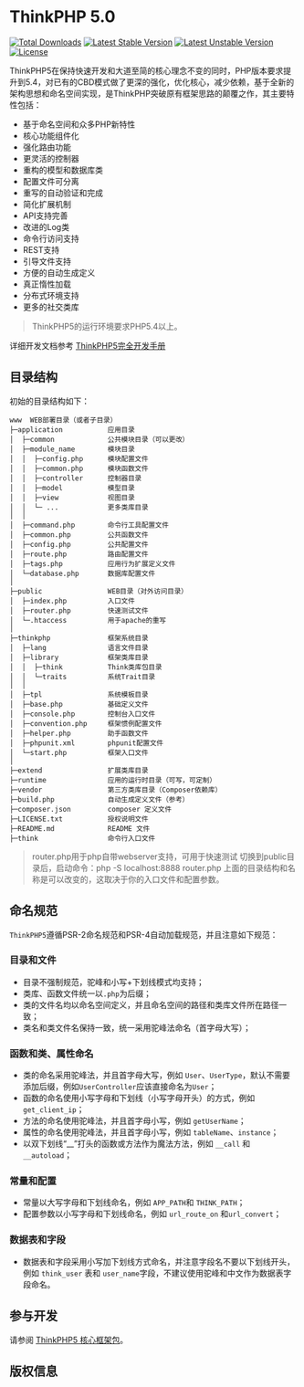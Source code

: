 ThinkPHP 5.0
===============

[![Total Downloads](https://poser.pugx.org/topthink/think/downloads)](https://packagist.org/packages/topthink/think)
[![Latest Stable Version](https://poser.pugx.org/topthink/think/v/stable)](https://packagist.org/packages/topthink/think)
[![Latest Unstable Version](https://poser.pugx.org/topthink/think/v/unstable)](https://packagist.org/packages/topthink/think)
[![License](https://poser.pugx.org/topthink/think/license)](https://packagist.org/packages/topthink/think)

ThinkPHP5在保持快速开发和大道至简的核心理念不变的同时，PHP版本要求提升到5.4，对已有的CBD模式做了更深的强化，优化核心，减少依赖，基于全新的架构思想和命名空间实现，是ThinkPHP突破原有框架思路的颠覆之作，其主要特性包括：

 + 基于命名空间和众多PHP新特性
 + 核心功能组件化
 + 强化路由功能
 + 更灵活的控制器
 + 重构的模型和数据库类
 + 配置文件可分离
 + 重写的自动验证和完成
 + 简化扩展机制
 + API支持完善
 + 改进的Log类
 + 命令行访问支持
 + REST支持
 + 引导文件支持
 + 方便的自动生成定义
 + 真正惰性加载
 + 分布式环境支持
 + 更多的社交类库

> ThinkPHP5的运行环境要求PHP5.4以上。

详细开发文档参考 [ThinkPHP5完全开发手册](http://www.kancloud.cn/manual/thinkphp5)

## 目录结构

初始的目录结构如下：

~~~
www  WEB部署目录（或者子目录）
├─application           应用目录
│  ├─common             公共模块目录（可以更改）
│  ├─module_name        模块目录
│  │  ├─config.php      模块配置文件
│  │  ├─common.php      模块函数文件
│  │  ├─controller      控制器目录
│  │  ├─model           模型目录
│  │  ├─view            视图目录
│  │  └─ ...            更多类库目录
│  │
│  ├─command.php        命令行工具配置文件
│  ├─common.php         公共函数文件
│  ├─config.php         公共配置文件
│  ├─route.php          路由配置文件
│  ├─tags.php           应用行为扩展定义文件
│  └─database.php       数据库配置文件
│
├─public                WEB目录（对外访问目录）
│  ├─index.php          入口文件
│  ├─router.php         快速测试文件
│  └─.htaccess          用于apache的重写
│
├─thinkphp              框架系统目录
│  ├─lang               语言文件目录
│  ├─library            框架类库目录
│  │  ├─think           Think类库包目录
│  │  └─traits          系统Trait目录
│  │
│  ├─tpl                系统模板目录
│  ├─base.php           基础定义文件
│  ├─console.php        控制台入口文件
│  ├─convention.php     框架惯例配置文件
│  ├─helper.php         助手函数文件
│  ├─phpunit.xml        phpunit配置文件
│  └─start.php          框架入口文件
│
├─extend                扩展类库目录
├─runtime               应用的运行时目录（可写，可定制）
├─vendor                第三方类库目录（Composer依赖库）
├─build.php             自动生成定义文件（参考）
├─composer.json         composer 定义文件
├─LICENSE.txt           授权说明文件
├─README.md             README 文件
├─think                 命令行入口文件
~~~

> router.php用于php自带webserver支持，可用于快速测试
> 切换到public目录后，启动命令：php -S localhost:8888  router.php
> 上面的目录结构和名称是可以改变的，这取决于你的入口文件和配置参数。

## 命名规范

`ThinkPHP5`遵循PSR-2命名规范和PSR-4自动加载规范，并且注意如下规范：

### 目录和文件

*   目录不强制规范，驼峰和小写+下划线模式均支持；
*   类库、函数文件统一以`.php`为后缀；
*   类的文件名均以命名空间定义，并且命名空间的路径和类库文件所在路径一致；
*   类名和类文件名保持一致，统一采用驼峰法命名（首字母大写）；

### 函数和类、属性命名

*   类的命名采用驼峰法，并且首字母大写，例如 `User`、`UserType`，默认不需要添加后缀，例如`UserController`应该直接命名为`User`；
*   函数的命名使用小写字母和下划线（小写字母开头）的方式，例如 `get_client_ip`；
*   方法的命名使用驼峰法，并且首字母小写，例如 `getUserName`；
*   属性的命名使用驼峰法，并且首字母小写，例如 `tableName`、`instance`；
*   以双下划线“__”打头的函数或方法作为魔法方法，例如 `__call` 和 `__autoload`；

### 常量和配置

*   常量以大写字母和下划线命名，例如 `APP_PATH`和 `THINK_PATH`；
*   配置参数以小写字母和下划线命名，例如 `url_route_on` 和`url_convert`；

### 数据表和字段

*   数据表和字段采用小写加下划线方式命名，并注意字段名不要以下划线开头，例如 `think_user` 表和 `user_name`字段，不建议使用驼峰和中文作为数据表字段命名。

## 参与开发

请参阅 [ThinkPHP5 核心框架包](https://github.com/top-think/framework)。

## 版权信息
